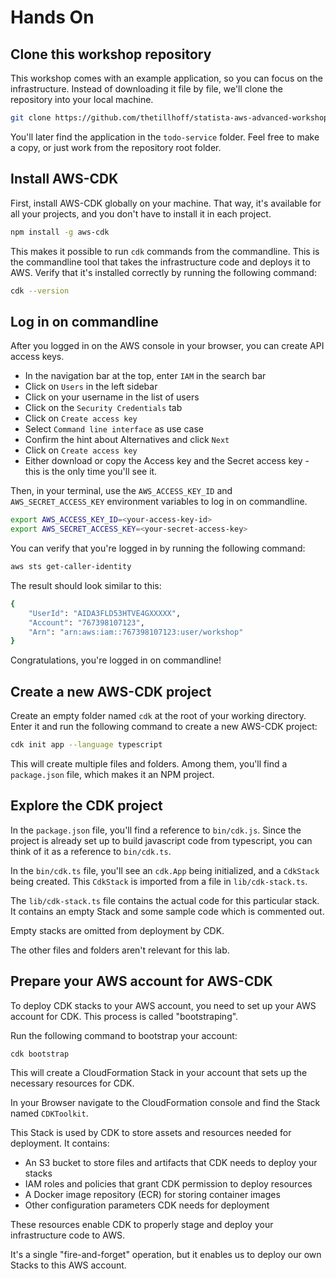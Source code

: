 # Hands On

## Clone this workshop repository

This workshop comes with an example application, so you can focus on the infrastructure.
Instead of downloading it file by file, we'll clone the repository into your local machine.

```sh
git clone https://github.com/thetillhoff/statista-aws-advanced-workshop
```

You'll later find the application in the `todo-service` folder. Feel free to make a copy, or just work from the repository root folder.


## Install AWS-CDK

First, install AWS-CDK globally on your machine.
That way, it's available for all your projects, and you don't have to install it in each project.

```sh
npm install -g aws-cdk
```

This makes it possible to run `cdk` commands from the commandline. This is the commandline tool that takes the infrastructure code and deploys it to AWS.
Verify that it's installed correctly by running the following command:

```sh
cdk --version
```


## Log in on commandline

After you logged in on the AWS console in your browser, you can create API access keys.
- In the navigation bar at the top, enter `IAM` in the search bar
- Click on `Users` in the left sidebar
- Click on your username in the list of users
- Click on the `Security Credentials` tab
- Click on `Create access key`
- Select `Command line interface` as use case
- Confirm the hint about Alternatives and click `Next`
- Click on `Create access key`
- Either download or copy the Access key and the Secret access key - this is the only time you'll see it.

Then, in your terminal, use the `AWS_ACCESS_KEY_ID` and `AWS_SECRET_ACCESS_KEY` environment variables to log in on commandline.

```sh
export AWS_ACCESS_KEY_ID=<your-access-key-id>
export AWS_SECRET_ACCESS_KEY=<your-secret-access-key>
```

You can verify that you're logged in by running the following command:

```sh
aws sts get-caller-identity
```

The result should look similar to this:
```sh
{
    "UserId": "AIDA3FLD53HTVE4GXXXXX",
    "Account": "767398107123",
    "Arn": "arn:aws:iam::767398107123:user/workshop"
}
```

Congratulations, you're logged in on commandline!


## Create a new AWS-CDK project

Create an empty folder named `cdk` at the root of your working directory.
Enter it and run the following command to create a new AWS-CDK project:

```sh
cdk init app --language typescript
```

This will create multiple files and folders.
Among them, you'll find a `package.json` file, which makes it an NPM project.


## Explore the CDK project

In the `package.json` file, you'll find a reference to `bin/cdk.js`.
Since the project is already set up to build javascript code from typescript, you can think of it as a reference to `bin/cdk.ts`.

In the `bin/cdk.ts` file, you'll see an `cdk.App` being initialized, and a `CdkStack` being created.
This `CdkStack` is imported from a file in `lib/cdk-stack.ts`.

The `lib/cdk-stack.ts` file contains the actual code for this particular stack.
It contains an empty Stack and some sample code which is commented out.

Empty stacks are omitted from deployment by CDK.

The other files and folders aren't relevant for this lab.


## Prepare your AWS account for AWS-CDK

To deploy CDK stacks to your AWS account, you need to set up your AWS account for CDK.
This process is called "bootstraping".

Run the following command to bootstrap your account:

```sh
cdk bootstrap
```

This will create a CloudFormation Stack in your account that sets up the necessary resources for CDK.

In your Browser navigate to the CloudFormation console and find the Stack named `CDKToolkit`.

This Stack is used by CDK to store assets and resources needed for deployment. It contains:

- An S3 bucket to store files and artifacts that CDK needs to deploy your stacks
- IAM roles and policies that grant CDK permission to deploy resources
- A Docker image repository (ECR) for storing container images
- Other configuration parameters CDK needs for deployment

These resources enable CDK to properly stage and deploy your infrastructure code to AWS.

It's a single "fire-and-forget" operation, but it enables us to deploy our own Stacks to this AWS account.
